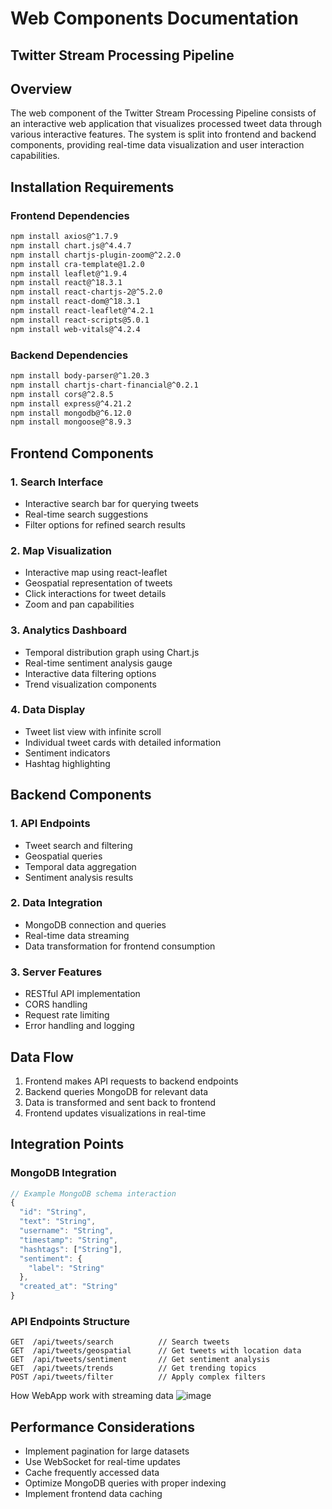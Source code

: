 # Web Components Documentation
## Twitter Stream Processing Pipeline

## Overview
The web component of the Twitter Stream Processing Pipeline consists of an interactive web application that visualizes processed tweet data through various interactive features. The system is split into frontend and backend components, providing real-time data visualization and user interaction capabilities.

## Installation Requirements

### Frontend Dependencies
```bash
npm install axios@^1.7.9
npm install chart.js@^4.4.7
npm install chartjs-plugin-zoom@^2.2.0
npm install cra-template@1.2.0
npm install leaflet@^1.9.4
npm install react@^18.3.1
npm install react-chartjs-2@^5.2.0
npm install react-dom@^18.3.1
npm install react-leaflet@^4.2.1
npm install react-scripts@5.0.1
npm install web-vitals@^4.2.4
```

### Backend Dependencies
```bash
npm install body-parser@^1.20.3
npm install chartjs-chart-financial@^0.2.1
npm install cors@^2.8.5
npm install express@^4.21.2
npm install mongodb@^6.12.0
npm install mongoose@^8.9.3
```

## Frontend Components

### 1. Search Interface
- Interactive search bar for querying tweets
- Real-time search suggestions
- Filter options for refined search results

### 2. Map Visualization
- Interactive map using react-leaflet
- Geospatial representation of tweets
- Click interactions for tweet details
- Zoom and pan capabilities

### 3. Analytics Dashboard
- Temporal distribution graph using Chart.js
- Real-time sentiment analysis gauge
- Interactive data filtering options
- Trend visualization components

### 4. Data Display
- Tweet list view with infinite scroll
- Individual tweet cards with detailed information
- Sentiment indicators
- Hashtag highlighting

## Backend Components

### 1. API Endpoints
- Tweet search and filtering
- Geospatial queries
- Temporal data aggregation
- Sentiment analysis results

### 2. Data Integration
- MongoDB connection and queries
- Real-time data streaming
- Data transformation for frontend consumption

### 3. Server Features
- RESTful API implementation
- CORS handling
- Request rate limiting
- Error handling and logging

## Data Flow
1. Frontend makes API requests to backend endpoints
2. Backend queries MongoDB for relevant data
3. Data is transformed and sent back to frontend
4. Frontend updates visualizations in real-time

## Integration Points

### MongoDB Integration
```javascript
// Example MongoDB schema interaction
{
  "id": "String",
  "text": "String",
  "username": "String",
  "timestamp": "String",
  "hashtags": ["String"],
  "sentiment": {
    "label": "String"
  },
  "created_at": "String"
}
```

### API Endpoints Structure
```
GET  /api/tweets/search          // Search tweets
GET  /api/tweets/geospatial      // Get tweets with location data
GET  /api/tweets/sentiment       // Get sentiment analysis
GET  /api/tweets/trends          // Get trending topics
POST /api/tweets/filter          // Apply complex filters
```
How WebApp work with streaming data 
![image](https://github.com/user-attachments/assets/0f7aea26-38bd-44cf-914b-c69f4bf1d160)



## Performance Considerations
- Implement pagination for large datasets
- Use WebSocket for real-time updates
- Cache frequently accessed data
- Optimize MongoDB queries with proper indexing
- Implement frontend data caching
